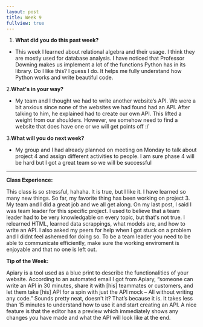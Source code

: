 ```yaml
---
layout: post
title: Week 9
fullview: true
---
```

1. __What did you do this past week?__
  * This week I learned about relational algebra and their usage. I think they are mostly used for database analysis. I have noticed that Professor Downing makes us implement a lot of the functions Python has in its library. Do I like this? I guess I do. It helps me fully understand how Python works and write beautiful code. 


2.__What's in your way?__
  * My team and I thought we had to write another website’s API. We were a bit anxious since none of the websites we had found had an API. After talking to him, he explained had to create our own API. This lifted a weight from our shoulders. However, we somehow need to find a website that does have one or we will get points off :/ 

3.__What will you do next week?__
  * My group and I had already planned on meeting on Monday to talk about project 4 and assign different activities to people. I am sure phase 4 will be hard but I got a great team so we will be successful 


---
__Class Experience:__


This class is so stressful, hahaha. It is true, but I like it. I have learned so many new things. So far, my favorite thing has been working on project 3. My team and I did a great job and we all get along. On my last post, I said I was team leader for this specific project. I used to believe that a team leader had to be very knowledgable on every topic, but that's not true. I relearned HTML, learned data scrappings, what models are, and how to write an API. I also asked my peers for help when I got stuck on a problem and I didnt feel ashemed for doing so. To be a team leader you need to be able to communicate efficiently, make sure the working enviroment is enjoyable and that no one is left out. 

__Tip of the Week:__


Apiary is a tool used as a blue print to describe the functionalities of your website.  According to an automated email I got from Apiary, “someone can write an API in 30 minutes, share it with [his] teammates or customers, and let them take [his] API for a spin with just the API mock – All without writing any code.” Sounds pretty neat, doesn't it? That’s because it  is. It takes less than 15 minutes to understand how to use it and start creating an API. A nice feature is that the editor has a preview which immediately shows any changes you have made and what the API will look like at the end.
